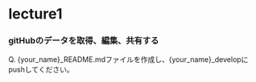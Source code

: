 # lecture1

### gitHubのデータを取得、編集、共有する
 Q. {your_name}_README.mdファイルを作成し、{your_name}_developにpushしてください。
